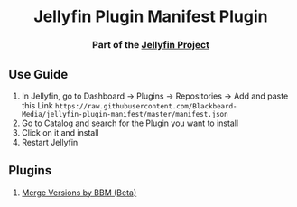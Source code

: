<h1 align="center">Jellyfin Plugin Manifest Plugin</h1>
<h3 align="center">Part of the <a href="https://jellyfin.media">Jellyfin Project</a></h3>

## Use Guide

1. In Jellyfin, go to Dashboard -> Plugins -> Repositories -> Add and paste this Link `https://raw.githubusercontent.com/Blackbeard-Media/jellyfin-plugin-manifest/master/manifest.json`
2. Go to Catalog and search for the Plugin you want to install
3. Click on it and install
4. Restart Jellyfin

## Plugins

1. <a href = "https://github.com/Blackbeard-Media/jellyfin-plugin-mergeversions">Merge Versions by BBM (Beta)</a>
